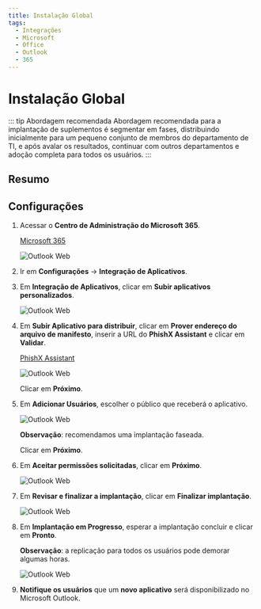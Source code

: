 ```yaml
---
title: Instalação Global
tags:
  - Integrações
  - Microsoft
  - Office
  - Outlook
  - 365
---
```


# Instalação Global

::: tip Abordagem recomendada
Abordagem recomendada para a implantação de suplementos é segmentar em fases, distribuindo inicialmente para um pequeno conjunto de membros do departamento de TI, e após avalar os resultados, continuar com outros departamentos e adoção completa para todos os usuários.
:::

## Resumo

## Configurações

1. Acessar o **Centro de Administração do Microsoft 365**.

   [Microsoft 365](https://portal.office.com/Adminportal/Home/?#/Settings/IntegratedApps)

   ![Outlook Web](https://cdn.phishx.io/phishx-docs/images/assistant_microsoft_global_01.png)

2. Ir em **Configurações** -> **Integração de Aplicativos**.

3. Em **Integração de Aplicativos**, clicar em **Subir aplicativos personalizados**.

   ![Outlook Web](https://cdn.phishx.io/phishx-docs/images/assistant_microsoft_global_02.png)

4. Em **Subir Aplicativo para distribuir**, clicar em **Prover endereço do arquivo de manifesto**, inserir a URL do **PhishX Assistant** e clicar em **Validar**.

   [PhishX Assistant](https://cdn.phishx.io/assistant/microsoft/manifest.prod.xml)

   ![Outlook Web](https://cdn.phishx.io/phishx-docs/images/assistant_microsoft_global_03.png)

   Clicar em **Próximo**.

5. Em **Adicionar Usuários**, escolher o público que receberá o aplicativo.

   ![Outlook Web](https://cdn.phishx.io/phishx-docs/images/assistant_microsoft_global_04.png)

   **Observação**: recomendamos uma implantação faseada.

   Clicar em **Próximo**.

6. Em **Aceitar permissões solicitadas**, clicar em **Próximo**.

   ![Outlook Web](https://cdn.phishx.io/phishx-docs/images/assistant_microsoft_global_05.png)

7. Em **Revisar e finalizar a implantação**, clicar em **Finalizar implantação**.

   ![Outlook Web](https://cdn.phishx.io/phishx-docs/images/assistant_microsoft_global_06.png)

8. Em **Implantação em Progresso**, esperar a implantação concluir e clicar em **Pronto**.

   **Observação**: a replicação para todos os usuários pode demorar algumas horas.

   ![Outlook Web](https://cdn.phishx.io/phishx-docs/images/assistant_microsoft_global_07.png)

9. **Notifique os usuários** que um **novo aplicativo** será disponibilizado no Microsoft Outlook.
